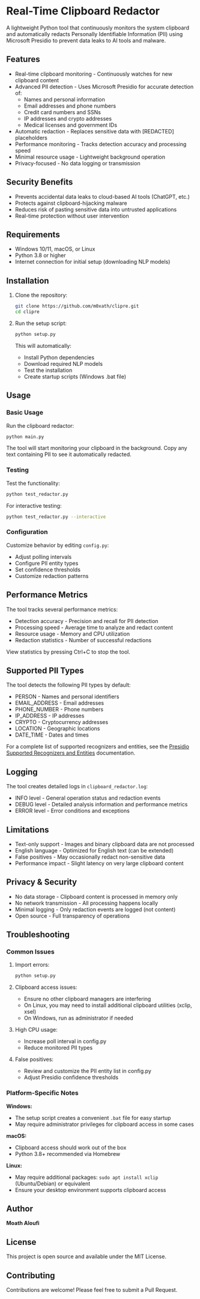 # Real-Time Clipboard Redactor

A lightweight Python tool that continuously monitors the system clipboard and automatically redacts Personally Identifiable Information (PII) using Microsoft Presidio to prevent data leaks to AI tools and malware.

## Features

- Real-time clipboard monitoring - Continuously watches for new clipboard content
- Advanced PII detection - Uses Microsoft Presidio for accurate detection of:
  - Names and personal information
  - Email addresses and phone numbers
  - Credit card numbers and SSNs
  - IP addresses and crypto addresses
  - Medical licenses and government IDs
- Automatic redaction - Replaces sensitive data with [REDACTED] placeholders
- Performance monitoring - Tracks detection accuracy and processing speed
- Minimal resource usage - Lightweight background operation
- Privacy-focused - No data logging or transmission

## Security Benefits

- Prevents accidental data leaks to cloud-based AI tools (ChatGPT, etc.)
- Protects against clipboard-hijacking malware
- Reduces risk of pasting sensitive data into untrusted applications
- Real-time protection without user intervention

## Requirements

- Windows 10/11, macOS, or Linux
- Python 3.8 or higher
- Internet connection for initial setup (downloading NLP models)

## Installation

1. Clone the repository:
   ```bash
   git clone https://github.com/m0xath/clipre.git
   cd clipre
   ```

2. Run the setup script:
   ```bash
   python setup.py
   ```

   This will automatically:
   - Install Python dependencies
   - Download required NLP models
   - Test the installation
   - Create startup scripts (Windows .bat file)

## Usage

### Basic Usage

Run the clipboard redactor:
```bash
python main.py
```

The tool will start monitoring your clipboard in the background. Copy any text containing PII to see it automatically redacted.

### Testing

Test the functionality:
```bash
python test_redactor.py
```

For interactive testing:
```bash
python test_redactor.py --interactive
```

### Configuration

Customize behavior by editing `config.py`:

- Adjust polling intervals
- Configure PII entity types
- Set confidence thresholds
- Customize redaction patterns

## Performance Metrics

The tool tracks several performance metrics:

- Detection accuracy - Precision and recall for PII detection
- Processing speed - Average time to analyze and redact content
- Resource usage - Memory and CPU utilization
- Redaction statistics - Number of successful redactions

View statistics by pressing Ctrl+C to stop the tool.

## Supported PII Types

The tool detects the following PII types by default:

- PERSON - Names and personal identifiers
- EMAIL_ADDRESS - Email addresses
- PHONE_NUMBER - Phone numbers
- IP_ADDRESS - IP addresses
- CRYPTO - Cryptocurrency addresses
- LOCATION - Geographic locations
- DATE_TIME - Dates and times

For a complete list of supported recognizers and entities, see the [Presidio Supported Recognizers and Entities](https://microsoft.github.io/presidio/supported_entities/) documentation.

## Logging

The tool creates detailed logs in `clipboard_redactor.log`:

- INFO level - General operation status and redaction events
- DEBUG level - Detailed analysis information and performance metrics
- ERROR level - Error conditions and exceptions

## Limitations

- Text-only support - Images and binary clipboard data are not processed
- English language - Optimized for English text (can be extended)
- False positives - May occasionally redact non-sensitive data
- Performance impact - Slight latency on very large clipboard content

## Privacy & Security

- No data storage - Clipboard content is processed in memory only
- No network transmission - All processing happens locally
- Minimal logging - Only redaction events are logged (not content)
- Open source - Full transparency of operations

## Troubleshooting

### Common Issues

1. Import errors:
   ```bash
   python setup.py
   ```

2. Clipboard access issues:
   - Ensure no other clipboard managers are interfering
   - On Linux, you may need to install additional clipboard utilities (xclip, xsel)
   - On Windows, run as administrator if needed

3. High CPU usage:
   - Increase poll interval in config.py
   - Reduce monitored PII types

4. False positives:
   - Review and customize the PII entity list in config.py
   - Adjust Presidio confidence thresholds

### Platform-Specific Notes

**Windows:**
- The setup script creates a convenient `.bat` file for easy startup
- May require administrator privileges for clipboard access in some cases

**macOS:**
- Clipboard access should work out of the box
- Python 3.8+ recommended via Homebrew

**Linux:**
- May require additional packages: `sudo apt install xclip` (Ubuntu/Debian) or equivalent
- Ensure your desktop environment supports clipboard access

## Author

**Moath Aloufi**

## License

This project is open source and available under the MIT License.

## Contributing

Contributions are welcome! Please feel free to submit a Pull Request. 